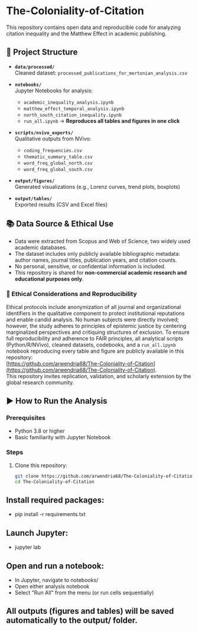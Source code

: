 # The-Coloniality-of-Citation

This repository contains open data and reproducible code for analyzing citation inequality and the Matthew Effect in academic publishing.

## 📁 Project Structure

- **`data/processed/`**  
  Cleaned dataset: `processed_publications_for_mertonian_analysis.csv`

- **`notebooks/`**  
  Jupyter Notebooks for analysis:
  - `academic_inequality_analysis.ipynb`
  - `matthew_effect_temporal_analysis.ipynb`
  - `north_south_citation_inequality.ipynb`
  - `run_all.ipynb` → **Reproduces all tables and figures in one click**

- **`scripts/nvivo_exports/`**  
  Qualitative outputs from NVivo:
  - `coding_frequencies.csv`
  - `thematic_summary_table.csv`
  - `word_freq_global_north.csv`
  - `word_freq_global_south.csv`

- **`output/figures/`**  
  Generated visualizations (e.g., Lorenz curves, trend plots, boxplots)

- **`output/tables/`**  
  Exported results (CSV and Excel files)

## 📚 Data Source & Ethical Use

- Data were extracted from Scopus and Web of Science, two widely used academic databases.
- The dataset includes only publicly available bibliographic metadata:  
  author names, journal titles, publication years, and citation counts.
- No personal, sensitive, or confidential information is included.
- This repository is shared for **non-commercial academic research and educational purposes only**.

### 📝 Ethical Considerations and Reproducibility
Ethical protocols include anonymization of all journal and organizational identifiers in the qualitative component to protect institutional reputations and enable candid analysis. No human subjects were directly involved; however, the study adheres to principles of epistemic justice by centering marginalized perspectives and critiquing structures of exclusion. To ensure full reproducibility and adherence to FAIR principles, all analytical scripts (Python/R/NVivo), cleaned datasets, codebooks, and a `run_all.ipynb` notebook reproducing every table and figure are publicly available in this repository:  
[https://github.com/arwendria68/The-Coloniality-of-Citation](https://github.com/arwendria68/The-Coloniality-of-Citation).  
This repository invites replication, validation, and scholarly extension by the global research community.

## ▶️ How to Run the Analysis

### Prerequisites
- Python 3.8 or higher
- Basic familiarity with Jupyter Notebook

### Steps
1. Clone this repository:
   ```bash
   git clone https://github.com/arwendria68/The-Coloniality-of-Citation.git
   cd The-Coloniality-of-Citation
   
## Install required packages:
- pip install -r requirements.txt

## Launch Jupyter:
- jupyter lab

## Open and run a notebook:
- In Jupyter, navigate to notebooks/
- Open either analysis notebook
- Select "Run All" from the menu (or run cells sequentially)
         
## All outputs (figures and tables) will be saved automatically to the output/ folder. 

